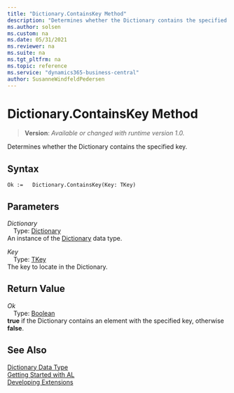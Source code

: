 ```yaml
---
title: "Dictionary.ContainsKey Method"
description: "Determines whether the Dictionary contains the specified key."
ms.author: solsen
ms.custom: na
ms.date: 05/31/2021
ms.reviewer: na
ms.suite: na
ms.tgt_pltfrm: na
ms.topic: reference
ms.service: "dynamics365-business-central"
author: SusanneWindfeldPedersen
---
```

[//]: # (START>DO_NOT_EDIT)
[//]: # (IMPORTANT:Do not edit any of the content between here and the END>DO_NOT_EDIT.)
[//]: # (Any modifications should be made in the .xml files in the ModernDev repo.)
# Dictionary.ContainsKey Method
> **Version**: _Available or changed with runtime version 1.0._

Determines whether the Dictionary contains the specified key.


## Syntax
```
Ok :=   Dictionary.ContainsKey(Key: TKey)
```
## Parameters
*Dictionary*  
&emsp;Type: [Dictionary](dictionary-data-type.md)  
An instance of the [Dictionary](dictionary-data-type.md) data type.  

*Key*  
&emsp;Type: [TKey](dictionary-data-type.md)  
The key to locate in the Dictionary.  


## Return Value
*Ok*  
&emsp;Type: [Boolean](../boolean/boolean-data-type.md)  
**true** if the Dictionary contains an element with the specified key, otherwise **false**.


[//]: # (IMPORTANT: END>DO_NOT_EDIT)
## See Also
[Dictionary Data Type](dictionary-data-type.md)  
[Getting Started with AL](../../devenv-get-started.md)  
[Developing Extensions](../../devenv-dev-overview.md)